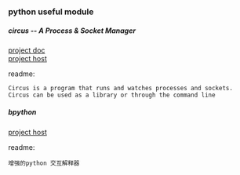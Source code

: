 ### python useful module

##### circus -- A Process & Socket Manager

[project doc](http://circus.readthedocs.org/en/latest/#running-a-circus-daemon)  
[project host](https://github.com/mozilla-services/circus)  

readme:  

```
Circus is a program that runs and watches processes and sockets. Circus can be used as a library or through the command line

```

##### bpython

[project host](http://bpython-interpreter.org/downloads/)

readme:

```
增强的python 交互解释器

```
